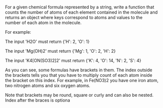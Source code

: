 For a given chemical formula represented by a string, write a function that counts the number of atoms of each element contained in the molecule and returns an object where keys correspond to atoms and values to the number of each atom in the molecule.

For example:

The input 'H2O' must return {'H': 2, 'O': 1}

The input 'Mg(OH)2' must return {'Mg': 1, 'O': 2, 'H': 2}

The input 'K4[ON(SO3)2]2' must return {'K': 4, 'O': 14, 'N': 2, 'S': 4}

As you can see, some formulas have brackets in them. The index outside the brackets tells you that you have to multiply count of each atom inside the bracket on this index. For example, in Fe(NO3)2 you have one iron atom, two nitrogen atoms and six oxygen atoms.

Note that brackets may be round, square or curly and can also be nested. Index after the braces is optiona
